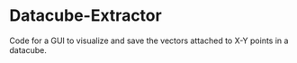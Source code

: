 # Datacube-Extractor
Code for a GUI to visualize and save the vectors attached to X-Y points in a datacube.

